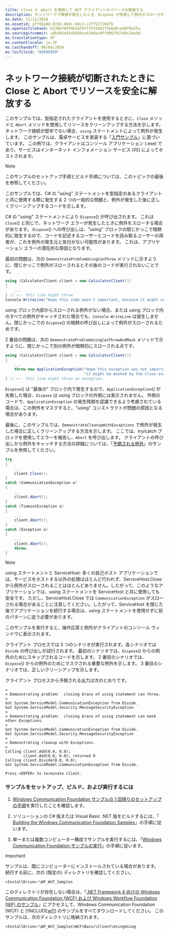 ```yaml
---
title: close と abort を使用して WCF クライアントのリソースを解放する
description: ネットワークで障害が発生したとき、Dispose が失敗して例外がスローされることがあります。 これにより、望ましくない動作が発生する可能性があります。 ネットワークで障害が発生したときは、代わりに、Close と Abort を使用してクライアント リソースを解放します。
ms.date: 11/12/2018
ms.assetid: aff82a8d-933d-4bdc-b0c2-c2f7527204fb
ms.openlocfilehash: b338b760f461d7b773f43dd1f5e6dbce98f9e15a
ms.sourcegitcommit: cdb295dd1db589ce5169ac9ff096f01fd0c2da9d
ms.translationtype: HT
ms.contentlocale: ja-JP
ms.lasthandoff: 06/09/2020
ms.locfileid: "84599920"
---
```

# <a name="close-and-abort-release-resources-safely-when-network-connections-have-dropped"></a>ネットワーク接続が切断されたときに Close と Abort でリソースを安全に解放する

このサンプルでは、型指定されたクライアントを使用するときに、`Close` メソッドと `Abort` メソッドを使用してリソースをクリーンアップする方法を示します。 ネットワーク接続が堅牢でない場合、`using` ステートメントによって例外が発生します。 このサンプルは、電卓サービスを実装する「[入門サンプル](getting-started-sample.md)」に基づいています。 この例では、クライアントはコンソール アプリケーション (.exe) であり、サービスはインターネット インフォメーション サービス (IIS) によってホストされます。

> [!NOTE]
> このサンプルのセットアップ手順とビルド手順については、このトピックの最後を参照してください。

このサンプルでは、C# の "using" ステートメントを型指定のあるクライアントと共に使用する際に発生する 2 つの一般的な問題と、例外が発生した後に正しくクリーンアップするコードを示します。

C# の "using" ステートメントにより `Dispose`() が呼び出されます。 これは `Close`() と同じで、ネットワーク エラーが発生したときに例外をスローする場合があります。 `Dispose`() への呼び出しは、"using" ブロックの閉じかっこで暗黙的に発生するので、コードを記述するユーザーとコードを読み取るユーザーの両者が、これを例外の発生元と気付かない可能性があります。 これは、アプリケーション エラーの潜在的な原因となります。

最初の問題は、次の `DemonstrateProblemUsingCanThrow` メソッドに示すように、閉じかっこで例外がスローされるとその後のコードが実行されないことです。

```csharp
using (CalculatorClient client = new CalculatorClient())
{
    ...
} // <-- this line might throw
Console.WriteLine("Hope this code wasn't important, because it might not happen.");
```

using ブロック内部からスローされる例外がない場合、または using ブロック内のすべての例外がキャッチされた場合でも、`Console.WriteLine` は発生しません。閉じかっこでの `Dispose`() の暗黙の呼び出しによって例外がスローされるためです。

2 番目の問題は、次の `DemonstrateProblemUsingCanThrowAndMask` メソッドで示すように、閉じかっこで別の例外が暗黙的にスローされる点です。

```csharp
using (CalculatorClient client = new CalculatorClient())
{
    ...
    throw new ApplicationException("Hope this exception was not important, because "+
                                   "it might be masked by the Close exception.");
} // <-- this line might throw an exception.
```

`Dispose`() は "最後の" ブロック内で発生するので、`ApplicationException`() が失敗した場合、`Dispose` は using ブロックの外側には表示されません。 外側のコードで、`ApplicationException` の発生時期を認識できるよう考慮されている場合は、この例外をマスクすると、"using" コンストラクトが問題の原因となる場合があります。

最後に、このサンプルでは、`DemonstrateCleanupWithExceptions` で例外が発生した場合に正しくクリーンアップする方法を示します。 ここでは、try/catch ブロックを使用してエラーを報告し、`Abort` を呼び出します。 クライアントの呼び出しから例外をキャッチする方法の詳細については、「[予期される例外](expected-exceptions.md)」のサンプルを参照してください。

```csharp
try
{
    ...
    client.Close();
}
catch (CommunicationException e)
{
    ...
    client.Abort();
}
catch (TimeoutException e)
{
    ...
    client.Abort();
}
catch (Exception e)
{
    ...
    client.Abort();
    throw;
}
```

> [!NOTE]
> using ステートメントと ServiceHost: 多くの自己ホスト アプリケーションでは、サービスをホストする以外の処理はほとんど行われず、ServiceHost.Close から例外がスローされることはほとんどありません。したがって、このようなアプリケーションでは、using ステートメントを ServiceHost と共に使用しても安全です。 ただし、ServiceHost.Close では `CommunicationException` がスローされる場合があることに注意してください。したがって、ServiceHost を閉じた後でアプリケーションを続行する場合は、using ステートメントを使用せずに前のパターンに従う必要があります。

このサンプルを実行すると、操作応答と例外がクライアントのコンソール ウィンドウに表示されます。

クライアント プロセスでは 3 つのシナリオが実行されます。各シナリオでは `Divide` の呼び出しが試行されます。 最初のシナリオでは、`Dispose`() からの例外のためにスキップされるコードを示します。 2 番目のシナリオでは、`Dispose`() からの例外のためにマスクされる重要な例外を示します。 3 番目のシナリオでは、正しいクリーンアップを示します。

クライアント プロセスから予期される出力は次のとおりです。

```console
=
= Demonstrating problem:  closing brace of using statement can throw.
=
Got System.ServiceModel.CommunicationException from Divide.
Got System.ServiceModel.Security.MessageSecurityException
=
= Demonstrating problem:  closing brace of using statement can mask other Exceptions.
=
Got System.ServiceModel.CommunicationException from Divide.
Got System.ServiceModel.Security.MessageSecurityException
=
= Demonstrating cleanup with Exceptions.
=
Calling client.Add(0.0, 0.0);
        client.Add(0.0, 0.0); returned 0
Calling client.Divide(0.0, 0.0);
Got System.ServiceModel.CommunicationException from Divide.

Press <ENTER> to terminate client.
```

### <a name="to-set-up-build-and-run-the-sample"></a>サンプルをセットアップ、ビルド、および実行するには

1. [Windows Communication Foundation サンプルの 1 回限りのセットアップの手順](one-time-setup-procedure-for-the-wcf-samples.md)を実行したことを確認します。

2. ソリューションの C# 版または Visual Basic .NET 版をビルドするには、「 [Building the Windows Communication Foundation Samples](building-the-samples.md)」の手順に従います。

3. 単一または複数コンピューター構成でサンプルを実行するには、「[Windows Communication Foundation サンプルの実行](running-the-samples.md)」の手順に従います。

> [!IMPORTANT]
> サンプルは、既にコンピューターにインストールされている場合があります。 続行する前に、次の (既定の) ディレクトリを確認してください。
>
> `<InstallDrive>:\WF_WCF_Samples`
>
> このディレクトリが存在しない場合は、「[.NET Framework 4 向けの Windows Communication Foundation (WCF) および Windows Workflow Foundation (WF) のサンプル](https://www.microsoft.com/download/details.aspx?id=21459)」にアクセスして、Windows Communication Foundation (WCF) と [!INCLUDE[wf1](../../../../includes/wf1-md.md)] のサンプルをすべてダウンロードしてください。 このサンプルは、次のディレクトリに格納されます。
>
> `<InstallDrive>:\WF_WCF_Samples\WCF\Basic\Client\UsingUsing`
